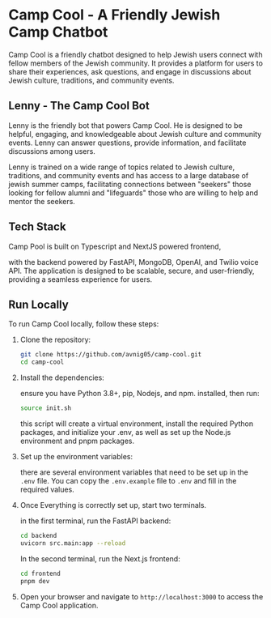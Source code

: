 # Camp Cool - A Friendly Jewish Camp Chatbot

Camp Cool is a friendly chatbot designed to help Jewish users connect with fellow members of the Jewish community. It provides a platform for users to share their experiences, ask questions, and engage in discussions about Jewish culture, traditions, and community events.

## Lenny - The Camp Cool Bot

Lenny is the friendly bot that powers Camp Cool. He is designed to be helpful, engaging, and knowledgeable about Jewish culture and community events. Lenny can answer questions, provide information, and facilitate discussions among users.

Lenny is trained on a wide range of topics related to Jewish culture, traditions, and community events and has access to a large database of jewish summer camps, facilitating connections between "seekers" those looking for fellow alumni and "lifeguards" those who are willing to help and mentor the seekers.

## Tech Stack

Camp Pool is built on Typescript and NextJS powered frontend,

with the backend powered by FastAPI, MongoDB, OpenAI, and Twilio voice API. The application is designed to be scalable, secure, and user-friendly, providing a seamless experience for users.

## Run Locally

To run Camp Cool locally, follow these steps:

1. Clone the repository:

    ```bash
    git clone https://github.com/avnig05/camp-cool.git
    cd camp-cool
    ```

2. Install the dependencies:

    ensure you have Python 3.8+, pip, Nodejs, and npm. installed, then run:

    ```bash
    source init.sh
    ```

    this script will create a virtual environment, install the required Python packages, and initialize your .env, as well as set up the Node.js environment and pnpm packages.

3. Set up the environment variables:

    there are several environment variables that need to be set up in the `.env` file. You can copy the `.env.example` file to `.env` and fill in the required values.

4. Once Everything is correctly set up, start two terminals. 

    in the first terminal, run the FastAPI backend:
    
    ```bash
    cd backend
    uvicorn src.main:app --reload
    ```

    In the second terminal, run the Next.js frontend:

    ```bash
    cd frontend
    pnpm dev
    ```

4. Open your browser and navigate to `http://localhost:3000` to access the Camp Cool application.